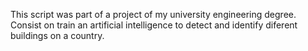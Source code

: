 This script was part of a project of my university engineering degree.
Consist on train an artificial intelligence to detect and identify diferent buildings on a country.
